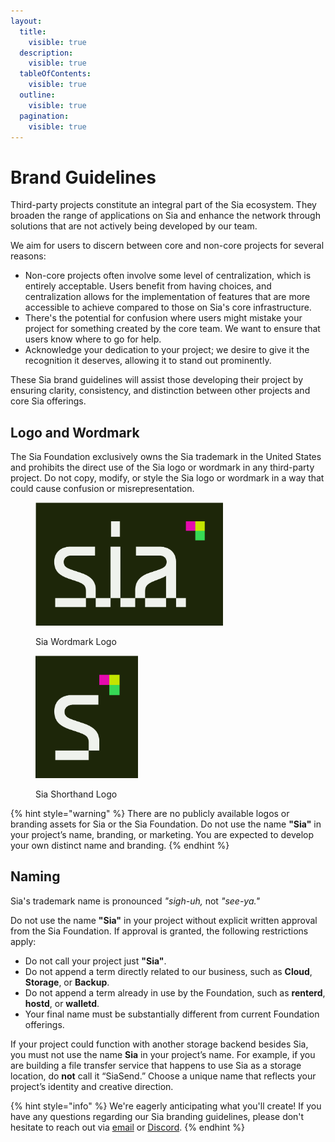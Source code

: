 ```yaml
---
layout:
  title:
    visible: true
  description:
    visible: true
  tableOfContents:
    visible: true
  outline:
    visible: true
  pagination:
    visible: true
---
```


# Brand Guidelines

Third-party projects constitute an integral part of the Sia ecosystem. They broaden the range of applications on Sia and enhance the network through solutions that are not actively being developed by our team.

We aim for users to discern between core and non-core projects for several reasons:

* Non-core projects often involve some level of centralization, which is entirely acceptable. Users benefit from having choices, and centralization allows for the implementation of features that are more accessible to achieve compared to those on Sia's core infrastructure.
* There's the potential for confusion where users might mistake your project for something created by the core team. We want to ensure that users know where to go for help.
* Acknowledge your dedication to your project; we desire to give it the recognition it deserves, allowing it to stand out prominently.

These Sia brand guidelines will assist those developing their project by ensuring clarity, consistency, and distinction between other projects and core Sia offerings.

## Logo and Wordmark

The Sia Foundation exclusively owns the Sia trademark in the United States and prohibits the direct use of the Sia logo or wordmark in any third-party project. Do not copy, modify, or style the Sia logo or wordmark in a way that could cause confusion or misrepresentation.


<div data-full-width="false">

<figure><img src="../.gitbook/assets/v2-brand-assets/primary_logo_dark.png" alt="" width="300"><figcaption><p>Sia Wordmark Logo</p></figcaption></figure>

<figure><img src="../.gitbook/assets/v2-brand-assets/shorthand_dark.png" alt="" width="164"><figcaption><p>Sia Shorthand Logo</p></figcaption></figure>

</div>

{% hint style="warning" %}
There are no publicly available logos or branding assets for Sia or the Sia Foundation. Do not use the name **"Sia"** in your project’s name, branding, or marketing. You are expected to develop your own distinct name and branding.
{% endhint %}

## Naming

Sia's trademark name is pronounced _"sigh-uh,_ not _"see-ya."_

Do not use the name **"Sia"** in your project without explicit written approval from the Sia Foundation. If approval is granted, the following restrictions apply:

* Do not call your project just **"Sia"**.
* Do not append a term directly related to our business, such as **Cloud**, **Storage**, or **Backup**.  
* Do not append a term already in use by the Foundation, such as **renterd**, **hostd**, or **walletd**.  
* Your final name must be substantially different from current Foundation offerings.

If your project could function with another storage backend besides Sia, you must not use the name **Sia** in your project’s name. For example, if you are building a file transfer service that happens to use Sia as a storage location, do **not** call it “SiaSend.” Choose a unique name that reflects your project’s identity and creative direction.


{% hint style="info" %}
We're eagerly anticipating what you'll create! If you have any questions regarding our Sia branding guidelines, please don't hesitate to reach out via [email](mailto:hello@sia.tech) or [Discord](https://sia.tech/discord).
{% endhint %}
